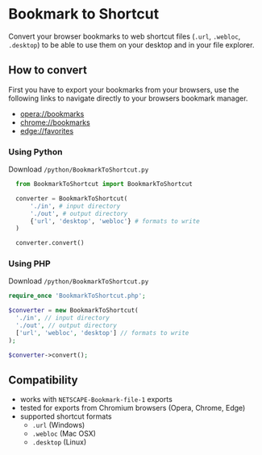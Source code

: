 # Bookmark to Shortcut

Convert your browser bookmarks to web shortcut files (`.url`, `.webloc`, `.desktop`) to be able to use them on your desktop and in your file explorer.

## How to convert
First you have to export your bookmarks from your browsers, use the following links to navigate directly to your browsers bookmark manager.
  - [opera://bookmarks](opera://bookmarks)
  - [chrome://bookmarks](chrome://bookmarks)
  - [edge://favorites](edge://favorites)

### Using Python
Download `/python/BookmarkToShortcut.py`

```python
  from BookmarkToShortcut import BookmarkToShortcut

  converter = BookmarkToShortcut(
      './in', # input directory
      './out', # output directory
      {'url', 'desktop', 'webloc'} # formats to write
  )

  converter.convert()
```

### Using PHP
Download `/python/BookmarkToShortcut.py`

```php
require_once 'BookmarkToShortcut.php';

$converter = new BookmarkToShortcut(
  './in', // input directory
  './out', // output directory
  ['url', 'webloc', 'desktop'] // formats to write
);

$converter->convert();
```

## Compatibility
- works with `NETSCAPE-Bookmark-file-1` exports
- tested for exports from Chromium browsers (Opera, Chrome, Edge)
- supported shortcut formats
    - `.url` (Windows)
    - `.webloc` (Mac OSX)
    - `.desktop` (Linux)
